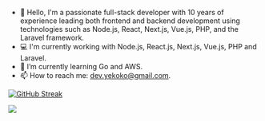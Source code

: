 - 👋 Hello, I'm a passionate full-stack developer with 10 years of experience leading both frontend and backend development using technologies such as Node.js, React, Next.js, Vue.js, PHP, and the Laravel framework.
- 💻 I'm currently working with Node.js, React.js, Next.js, Vue.js, PHP and Laravel.
- 🌱 I’m currently learning Go and AWS.
- 📫 How to reach me: dev.yekoko@gmail.com.

[![GitHub Streak](https://streak-stats.demolab.com?user=yekoko&theme=react&hide_border=true)](https://git.io/streak-stats)


<img align="left" src="https://github-readme-stats.vercel.app/api?username=yekoko&theme=react&layout=compact&count_private=true&show_icons=true&hide_border=true"/>
